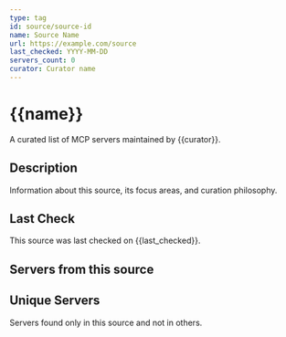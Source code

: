 ```yaml
---
type: tag
id: source/source-id
name: Source Name
url: https://example.com/source
last_checked: YYYY-MM-DD
servers_count: 0
curator: Curator name
---
```


# {{name}}

A curated list of MCP servers maintained by {{curator}}.

## Description

Information about this source, its focus areas, and curation philosophy.

## Last Check

This source was last checked on {{last_checked}}.

## Servers from this source

<!-- This section can be auto-generated through queries -->

## Unique Servers

Servers found only in this source and not in others.

<!-- This section can be auto-generated through queries -->
